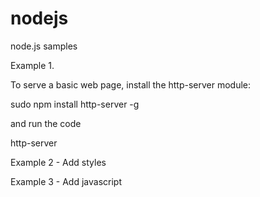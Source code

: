 # nodejs
node.js samples

Example 1.

To serve a basic web page, install the http-server module:

sudo npm install http-server -g

and run the code

http-server

Example 2 - Add styles

Example 3 - Add javascript
